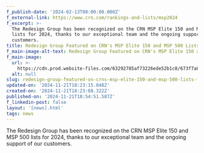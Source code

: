 ```yaml
---
f_publish-date: '2024-02-13T00:00:00.000Z'
f_external-link: https://www.crn.com/rankings-and-lists/msp2024
f_excerpt: >-
  The Redesign Group has been recognized on the CRN MSP Elite 150 and MSP 500
  lists for 2024, thanks to our exceptional team and the ongoing support of our
  customers.
title: Redesign Group Featured on CRN's MSP Elite 150 and MSP 500 Lists for 2024
f_main-image-alt-text: Redesign Group Featured on CRN's MSP Elite 150 and MSP 500 Lists for 2024
f_main-image:
  url: >-
    https://cdn.prod.website-files.com/63292785af73226ede52b1c8/673f7a87f8d43bb2eaa3b404_redesign-crn-msp-elite-500-2024.avif
  alt: null
slug: redesign-group-featured-on-crns-msp-elite-150-and-msp-500-lists-for-2024
updated-on: '2024-11-21T18:23:15.048Z'
created-on: '2024-11-21T18:23:08.322Z'
published-on: '2024-11-21T18:54:51.587Z'
f_linkedin-post: false
layout: '[news].html'
tags: news
---
```


The Redesign Group has been recognized on the CRN MSP Elite 150 and MSP 500 lists for 2024, thanks to our exceptional team and the ongoing support of our customers.
